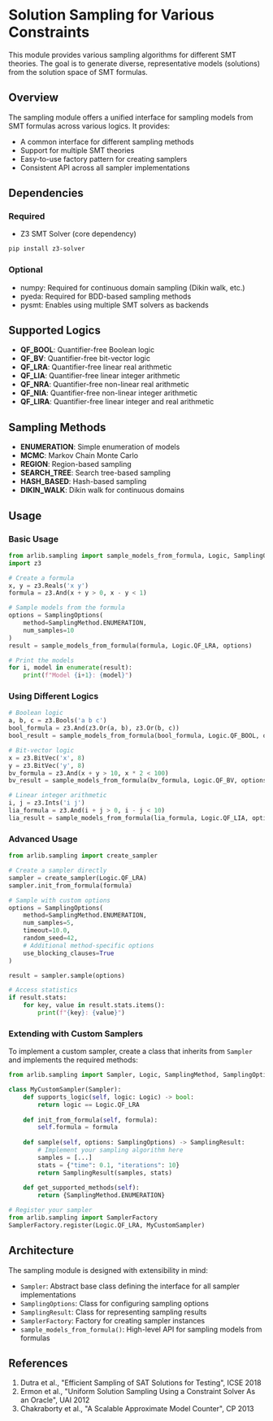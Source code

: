 # Solution Sampling for Various Constraints

This module provides various sampling algorithms for different SMT theories. The goal is to generate diverse, representative models (solutions) from the solution space of SMT formulas.

## Overview

The sampling module offers a unified interface for sampling models from SMT formulas across various logics. It provides:

- A common interface for different sampling methods
- Support for multiple SMT theories
- Easy-to-use factory pattern for creating samplers
- Consistent API across all sampler implementations

## Dependencies

### Required
- Z3 SMT Solver (core dependency)
```bash
pip install z3-solver
```

### Optional

- numpy: Required for continuous domain sampling (Dikin walk, etc.)
- pyeda: Required for BDD-based sampling methods
- pysmt: Enables using multiple SMT solvers as backends

## Supported Logics

- **QF_BOOL**: Quantifier-free Boolean logic
- **QF_BV**: Quantifier-free bit-vector logic
- **QF_LRA**: Quantifier-free linear real arithmetic
- **QF_LIA**: Quantifier-free linear integer arithmetic
- **QF_NRA**: Quantifier-free non-linear real arithmetic
- **QF_NIA**: Quantifier-free non-linear integer arithmetic
- **QF_LIRA**: Quantifier-free linear integer and real arithmetic

## Sampling Methods

- **ENUMERATION**: Simple enumeration of models
- **MCMC**: Markov Chain Monte Carlo
- **REGION**: Region-based sampling
- **SEARCH_TREE**: Search tree-based sampling
- **HASH_BASED**: Hash-based sampling
- **DIKIN_WALK**: Dikin walk for continuous domains

## Usage

### Basic Usage

```python
from arlib.sampling import sample_models_from_formula, Logic, SamplingOptions, SamplingMethod
import z3

# Create a formula
x, y = z3.Reals('x y')
formula = z3.And(x + y > 0, x - y < 1)

# Sample models from the formula
options = SamplingOptions(
    method=SamplingMethod.ENUMERATION,
    num_samples=10
)
result = sample_models_from_formula(formula, Logic.QF_LRA, options)

# Print the models
for i, model in enumerate(result):
    print(f"Model {i+1}: {model}")
```

### Using Different Logics

```python
# Boolean logic
a, b, c = z3.Bools('a b c')
bool_formula = z3.And(z3.Or(a, b), z3.Or(b, c))
bool_result = sample_models_from_formula(bool_formula, Logic.QF_BOOL, options)

# Bit-vector logic
x = z3.BitVec('x', 8)
y = z3.BitVec('y', 8)
bv_formula = z3.And(x + y > 10, x * 2 < 100)
bv_result = sample_models_from_formula(bv_formula, Logic.QF_BV, options)

# Linear integer arithmetic
i, j = z3.Ints('i j')
lia_formula = z3.And(i + j > 0, i - j < 10)
lia_result = sample_models_from_formula(lia_formula, Logic.QF_LIA, options)
```

### Advanced Usage

```python
from arlib.sampling import create_sampler

# Create a sampler directly
sampler = create_sampler(Logic.QF_LRA)
sampler.init_from_formula(formula)

# Sample with custom options
options = SamplingOptions(
    method=SamplingMethod.ENUMERATION,
    num_samples=5,
    timeout=10.0,
    random_seed=42,
    # Additional method-specific options
    use_blocking_clauses=True
)

result = sampler.sample(options)

# Access statistics
if result.stats:
    for key, value in result.stats.items():
        print(f"{key}: {value}")
```

### Extending with Custom Samplers

To implement a custom sampler, create a class that inherits from `Sampler` and implements the required methods:

```python
from arlib.sampling import Sampler, Logic, SamplingMethod, SamplingOptions, SamplingResult

class MyCustomSampler(Sampler):
    def supports_logic(self, logic: Logic) -> bool:
        return logic == Logic.QF_LRA
    
    def init_from_formula(self, formula):
        self.formula = formula
    
    def sample(self, options: SamplingOptions) -> SamplingResult:
        # Implement your sampling algorithm here
        samples = [...]
        stats = {"time": 0.1, "iterations": 10}
        return SamplingResult(samples, stats)
    
    def get_supported_methods(self):
        return {SamplingMethod.ENUMERATION}

# Register your sampler
from arlib.sampling import SamplerFactory
SamplerFactory.register(Logic.QF_LRA, MyCustomSampler)
```

## Architecture

The sampling module is designed with extensibility in mind:

- `Sampler`: Abstract base class defining the interface for all sampler implementations
- `SamplingOptions`: Class for configuring sampling options
- `SamplingResult`: Class for representing sampling results
- `SamplerFactory`: Factory for creating sampler instances
- `sample_models_from_formula()`: High-level API for sampling models from formulas

## References

1. Dutra et al., "Efficient Sampling of SAT Solutions for Testing", ICSE 2018
2. Ermon et al., "Uniform Solution Sampling Using a Constraint Solver As an Oracle", UAI 2012
3. Chakraborty et al., "A Scalable Approximate Model Counter", CP 2013